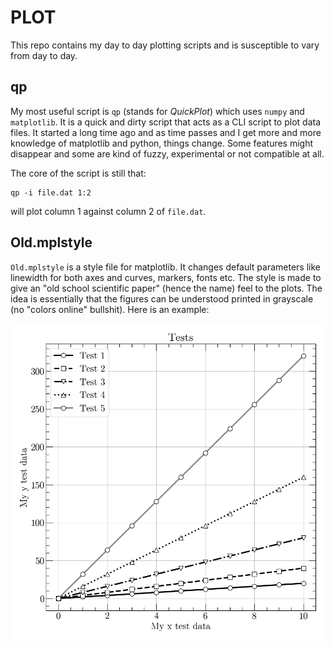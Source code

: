 # PLOT
This repo contains my day to day plotting scripts and is susceptible to vary
from day to day.

## qp

My most useful script is `qp` (stands for *QuickPlot*) which
uses `numpy` and `matplotlib`. It is a quick and dirty script that acts as a
CLI script to plot data files. It started a long time ago and as time passes
and I get more and more knowledge of matplotlib and python, things change.
Some features might disappear and some are kind of fuzzy, experimental or not
compatible at all.

The core of the script is still that:
```
qp -i file.dat 1:2
```
will plot column 1 against column 2 of `file.dat`.

## Old.mplstyle

`Old.mplstyle` is a style file for matplotlib. It changes default parameters
like linewidth for both axes and curves, markers, fonts etc. The style is made
to give an "old school scientific paper" (hence the name) feel to the plots.
The idea is essentially that the figures can be understood printed in
grayscale (no "colors online" bullshit). Here is an example:

![An image to show the style.](./Test_picture.png)
